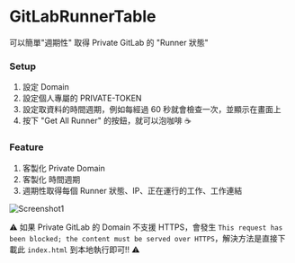 # GitLabRunnerTable
可以簡單"週期性" 取得 Private GitLab 的 "Runner 狀態"

### Setup
1. 設定 Domain
2. 設定個人專屬的 PRIVATE-TOKEN
3. 設定取資料的時間週期，例如每經過 60 秒就會檢查一次，並顯示在畫面上
4. 按下 "Get All Runner" 的按鈕，就可以泡咖啡 ☕

### Feature
1. 客製化 Private Domain
2. 客製化 時間週期
3. 週期性取得每個 Runner 狀態、IP、正在運行的工作、工作連結

![Screenshot1](Screenshot1)

⚠️ 如果 Private GitLab 的 Domain 不支援 HTTPS，會發生 `This request has been blocked; the content must be served over HTTPS`，解決方法是直接下載此 `index.html` 到本地執行即可!! ⚠️

